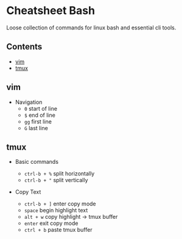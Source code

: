 Cheatsheet Bash
===============
Loose collection of commands for linux bash and essential cli tools.


## Contents

- [vim](#vim)
- [tmux](#tmux)


## vim

* Navigation
    - `0` start of line
    - `$` end of line
    - `gg` first line 
    - `G` last line


## tmux

* Basic commands
    - `ctrl-b + %` split horizontally
    - `ctrl-b + "` split vertically


* Copy Text
    - `ctrl-b + ]` enter copy mode                 
    - `space` begin highlight text            
    - `alt + w` copy highlight -> tmux buffer
    - `enter` exit copy mode                  
    - `ctrl + b` paste tmux buffer   

    
